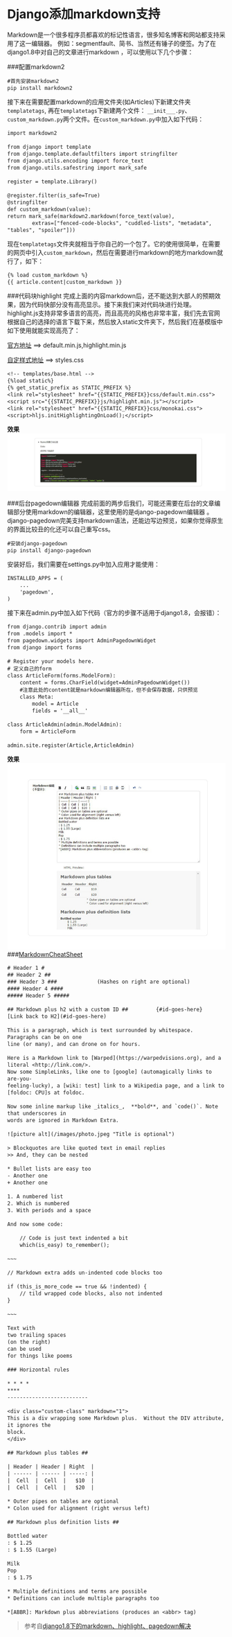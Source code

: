 Django添加markdown支持
===
Markdown是一个很多程序员都喜欢的标记性语言，很多知名博客和网站都支持采用了这一编辑器。
例如：segmentfault、简书、当然还有锤子的便签。为了在django1.8中对自己的文章进行markdown
，可以使用以下几个步骤：

###配置markdown2

	#首先安装markdown2
	pip install markdown2

接下来在需要配置markdown的应用文件夹(如Articles)下新建文件夹`templatetags`, 再在`templatetags`下新建两个文件：
`__init___.py`、`custom_markdown.py`两个文件。在`custom_markdown.py`中加入如下代码：

	import markdown2

	from django import template
	from django.template.defaultfilters import stringfilter
	from django.utils.encoding import force_text
	from django.utils.safestring import mark_safe

	register = template.Library()

	@register.filter(is_safe=True)
	@stringfilter
	def custom_markdown(value):
	return mark_safe(markdown2.markdown(force_text(value),
	        extras=["fenced-code-blocks", "cuddled-lists", "metadata", "tables", "spoiler"]))

现在`templatetags`文件夹就相当于你自己的一个包了。它的使用很简单，在需要的网页中引入`custom_markdown`，然后在需要进行markdown的地方markdown就行了，如下：
	
	{% load custom_markdown %}
	{{ article.content|custom_markdown }}


###代码块highlight
完成上面的内容markdown后，还不能达到大部人的预期效果，因为代码快部分没有高亮显示。接下来我们来对代码块进行处理。highlight.js支持非常多语言的高亮，而且高亮的风格也非常丰富，我们先去官网根据自己的选择的语言下载下来，然后放入static文件夹下，然后我们在基模版中如下使用就能实现高亮了：

[官方地址](https://highlightjs.org/download/) ==> default.min.js,highlight.min.js

[自定样式地址](https://github.com/isagalaev/highlight.js/tree/master/src/styles) ==> styles.css

	<!-- templates/base.html -->
	{%load static%}
	{% get_static_prefix as STATIC_PREFIX %}
	<link rel="stylesheet" href="{{STATIC_PREFIX}}css/default.min.css">
	<script src="{{STATIC_PREFIX}}js/highlight.min.js"></script>
	<link rel="stylesheet" href="{{STATIC_PREFIX}}css/monokai.css">
	<script>hljs.initHighlightingOnLoad();</script>

__效果__
![Markdown](imgs/markdown1.jpg)

###后台pagedown编辑器
完成前面的两步后我们，可能还需要在后台的文章编辑部分使用markdown的编辑器，这里使用的是django-pagedown编辑器
。django-pagedown完美支持markdown语法，还能边写边预览，如果你觉得原生的界面比较丑的化还可以自己重写css。
	
	#安装django-pagedown
	pip install django-pagedown

安装好后，我们需要在settings.py中加入应用才能使用：


	INSTALLED_APPS = (
		...
		'pagedown',
	)
接下来在admin.py中加入如下代码（官方的步骤不适用于django1.8，会报错）：

	from django.contrib import admin
	from .models import *
	from pagedown.widgets import AdminPagedownWidget
	from django import forms

	# Register your models here.
	# 定义自己的form
	class ArticleForm(forms.ModelForm):
	    content = forms.CharField(widget=AdminPagedownWidget())
		#注意此处的content就是markdown编辑器所在，但不会保存数据，只供预览
	    class Meta:
	        model = Article
	        fields = '__all__'

	class ArticleAdmin(admin.ModelAdmin):
	    form = ArticleForm

	admin.site.register(Article,ArticleAdmin)
__效果__
![Pagedown](imgs/markdown2.jpg)
###[MarkdownCheatSheet](https://warpedvisions.org/projects/markdown-cheat-sheet/)

	# Header 1 #
	## Header 2 ##
	### Header 3 ###             (Hashes on right are optional)
	#### Header 4 ####
	##### Header 5 #####

	## Markdown plus h2 with a custom ID ##         {#id-goes-here}
	[Link back to H2](#id-goes-here)

	This is a paragraph, which is text surrounded by whitespace. Paragraphs can be on one 
	line (or many), and can drone on for hours.  

	Here is a Markdown link to [Warped](https://warpedvisions.org), and a literal <http://link.com/>. 
	Now some SimpleLinks, like one to [google] (automagically links to are-you-
	feeling-lucky), a [wiki: test] link to a Wikipedia page, and a link to 
	[foldoc: CPU]s at foldoc.  

	Now some inline markup like _italics_,  **bold**, and `code()`. Note that underscores in 
	words are ignored in Markdown Extra.

	![picture alt](/images/photo.jpeg "Title is optional")     

	> Blockquotes are like quoted text in email replies
	>> And, they can be nested

	* Bullet lists are easy too
	- Another one
	+ Another one

	1. A numbered list
	2. Which is numbered
	3. With periods and a space

	And now some code:

	    // Code is just text indented a bit
	    which(is_easy) to_remember();

	~~~

	// Markdown extra adds un-indented code blocks too

	if (this_is_more_code == true && !indented) {
	    // tild wrapped code blocks, also not indented
	}

	~~~

	Text with  
	two trailing spaces  
	(on the right)  
	can be used  
	for things like poems  

	### Horizontal rules

	* * * *
	****
	--------------------------

	<div class="custom-class" markdown="1">
	This is a div wrapping some Markdown plus.  Without the DIV attribute, it ignores the 
	block. 
	</div>

	## Markdown plus tables ##

	| Header | Header | Right  |
	| ------ | ------ | -----: |
	|  Cell  |  Cell  |   $10  |
	|  Cell  |  Cell  |   $20  |

	* Outer pipes on tables are optional
	* Colon used for alignment (right versus left)

	## Markdown plus definition lists ##

	Bottled water
	: $ 1.25
	: $ 1.55 (Large)

	Milk
	Pop
	: $ 1.75

	* Multiple definitions and terms are possible
	* Definitions can include multiple paragraphs too

	*[ABBR]: Markdown plus abbreviations (produces an <abbr> tag)

>参考自[django1.8下的markdown、highlight、pagedown解决](http://segmentfault.com/a/1190000003933331)

<div id="quickLink">
  <ul>
  </ul>
</div>
<div id="backTop" data-toggle="tooltip" title="飞" ></div>
<script src="files/js/scrollTab.js"></script>